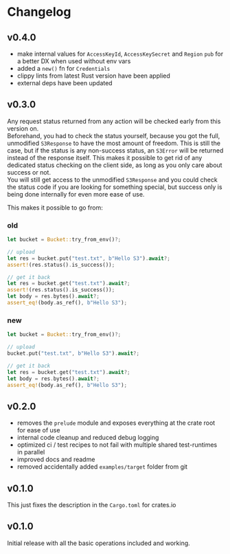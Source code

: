 # Changelog

## v0.4.0

- make internal values for `AccessKeyId`, `AccessKeySecret` and `Region` `pub` for a better DX
  when used without env vars
- added a `new()` fn for `Credentials`
- clippy lints from latest Rust version have been applied
- external deps have been updated

## v0.3.0

Any request status returned from any action will be checked early from this version on.  
Beforehand, you had to check the status yourself, because you got the full, unmodified `S3Response` to have the most
amount of freedom. This is still the case, but if the status is any non-success status, an `S3Error` will be returned
instead of the response itself. This makes it possible to get rid of any dedicated status checking on the client side,
as long as you only care about success or not.  
You will still get access to the unmodified `S3Response` and you could check the status code if you are looking for
something special, but success only is being done internally for even more ease of use.

This makes it possible to go from:

### old

```rust
let bucket = Bucket::try_from_env()?;

// upload
let res = bucket.put("test.txt", b"Hello S3").await?;
assert!(res.status().is_success());

// get it back
let res = bucket.get("test.txt").await?;
assert!(res.status().is_success());
let body = res.bytes().await?;
assert_eq!(body.as_ref(), b"Hello S3");
```

### new

```rust
let bucket = Bucket::try_from_env()?;

// upload
bucket.put("test.txt", b"Hello S3").await?;

// get it back
let res = bucket.get("test.txt").await?;
let body = res.bytes().await?;
assert_eq!(body.as_ref(), b"Hello S3");
```

## v0.2.0

- removes the `prelude` module and exposes everything at the crate root for ease of use
- internal code cleanup and reduced debug logging
- optimized ci / test recipes to not fail with multiple shared test-runtimes in parallel
- improved docs and readme
- removed accidentally added `examples/target` folder from git

## v0.1.0

This just fixes the description in the `Cargo.toml` for crates.io

## v0.1.0

Initial release with all the basic operations included and working.
